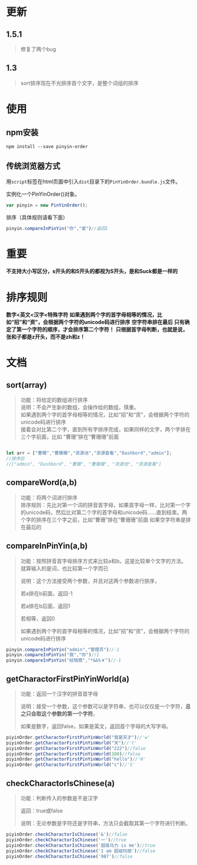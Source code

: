 # 更新
## 1.5.1
> 修复了两个bug
## 1.3
> sort排序现在不光排序首个文字，是整个词组的排序



# 使用

## npm安装

```
npm install --save pinyin-order
```



## 传统浏览器方式

用`script`标签在html页面中引入`dist`目录下的`PinYinOrder.bundle.js`文件。

实例化一个PinYinOrder()对象。

```javascript
var pinyin = new PinYinOrder();
```

排序（具体规则请看下面）

```javascript
pinyin.compareInPinYin("你","爱")//返回1
```

# 重要
**不支持大小写区分，s开头的和S开头的都视为S开头，是和Suck都是一样的**

# 排序规则

**数字<英文<汉字<特殊字符**
**如果遇到两个字的首字母相等的情况，比如“招”和“资”，会根据两个字符的unicode码进行排序**
**空字符串排在最后**
**只有确定了第一个字符的顺序，才会排序第二个字符！**
**只根据首字母判断，也就是说，张和子都是z开头，而不是zh和z！**

# 文档


## sort(array)
> 功能：将给定的数组进行排序  
> 说明：不会产生新的数组，会操作给的数组，慎重。  
> 如果遇到两个字的首字母相等的情况，比如“招”和“资”，会根据两个字符的unicode码进行排序  
> 接着会对比第二个字，直到所有字排序完成，如果同样的文字，两个字排在三个字前面，比如
> “曹珊”排在“曹珊珊”前面

```javascript

let arr = ["曹珊","曹珊珊","资源池","资源查看","Dashbord","admin"];
//排序后
//["admin", "Dashbord", "曹珊", "曹珊珊", "资源池", "资源查看"]
```

## compareWord(a,b)
> 功能：将两个词进行排序  
> 排序规则：先比对第一个词的拼音首字母，如果首字母一样，比对第一个字的unicode码，然后比对第二个字的首字母和unicode码……直到结束。两个字的排序在三个字之前，比如“曹珊”排在“曹珊珊”前面
> 如果空字符串是排在最后的


## compareInPinYin(a,b)

> 功能：按照拼音首字母排序方式来比较a和b。这是比较单个文字的方法。就算输入的是词，也比较第一个字而已
>
> 说明：这个方法接受两个参数，并且对这两个参数进行排序，
>
> 若a排在b前面，返回-1
>
> 若a排在b后面，返回1
>
> 若相等，返回0  
>
> 如果遇到两个字的首字母相等的情况，比如“招”和“资”，会根据两个字符的unicode码进行排序

```javascript
pinyin.compareInPinYin("admin","管理员")//-1
pinyin.compareInPinYin("我","你")//1
pinyin.compareInPinYin("经销商","*&&%￥")//-1
```



## getCharactorFirstPinYinWorld(a)

> 功能：返回一个汉字的拼音首字母
>
> 说明：接受一个参数，这个参数可以是字符串，也可以仅仅是一个字符，**总之只会取这个参数的第一个字符**。
>
> 如果是数字，返回false，如果是英文，返回首个字母的大写字母。

```Javascript
piyinOrder.getCharactorFirstPinYinWorld("我是天才")//'w'
piyinOrder.getCharactorFirstPinYinWorld("天")//'t'
piyinOrder.getCharactorFirstPinYinWorld("222")//false
piyinOrder.getCharactorFirstPinYinWorld(100)//false
piyinOrder.getCharactorFirstPinYinWorld("hello")//'H'
piyinOrder.getCharactorFirstPinYinWorld("s")//'S'
```



## checkCharactorIsChinese(a)

> 功能：判断传入的参数是不是汉字
>
> 返回：true或false
>
> 说明：无论参数是字符还是字符串，方法只会截取其第一个字符进行判断。

```javascript
piyinOrder.checkCharactorIsChinese('&')//false
piyinOrder.checkCharactorIsChinese('一')//true
piyinOrder.checkCharactorIsChinese('超级马力 is me')//true
piyinOrder.checkCharactorIsChinese('I am 超级玛丽')//false
piyinOrder.checkCharactorIsChinese('987')//false
```

